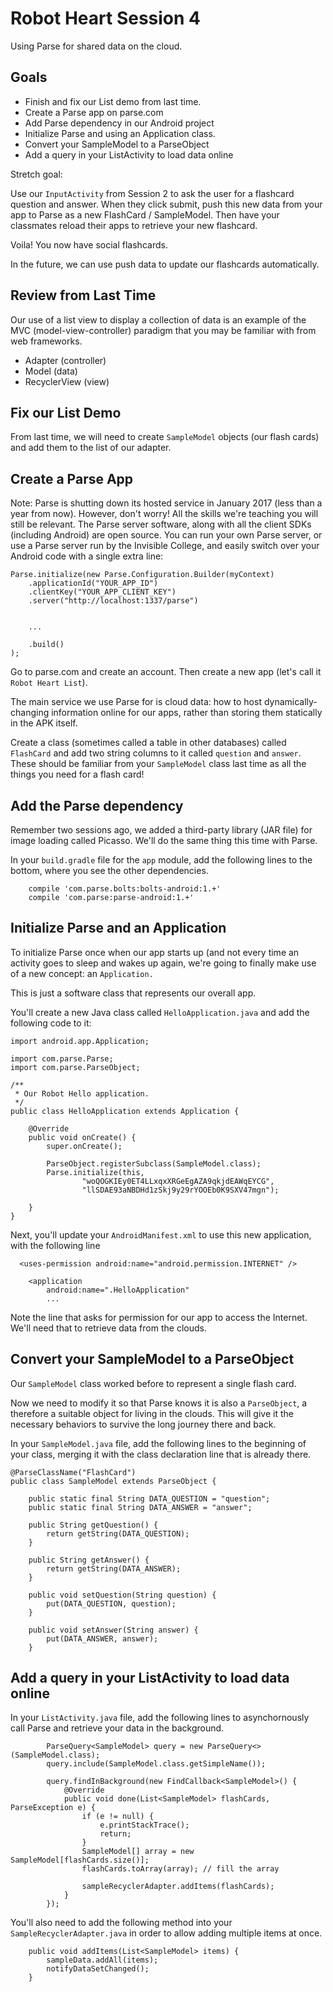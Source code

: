 # Robot Heart Session 4

Using Parse for shared data on the cloud.

## Goals

* Finish and fix our List demo from last time.
* Create a Parse app on parse.com
* Add Parse dependency in our Android project
* Initialize Parse and using an Application class.
* Convert your SampleModel to a ParseObject
* Add a query in your ListActivity to load data online

Stretch goal:

Use our `InputActivity` from Session 2 to ask the user for a flashcard question and answer.
When they click submit, push this new data from your app to Parse as a new FlashCard / SampleModel.
Then have your classmates reload their apps to retrieve your new flashcard.

Voila! You now have social flashcards.

In the future, we can use push data to update our flashcards automatically.

## Review from Last Time

Our use of a list view to display a collection of data is an example of the MVC (model-view-controller)
paradigm that you may be familiar with from web frameworks.

* Adapter (controller)
* Model (data)
* RecyclerView (view)

## Fix our List Demo

From last time, we will need to create `SampleModel` objects (our flash cards) and
add them to the list of our adapter.

## Create a Parse App

Note: Parse is shutting down its hosted service in January 2017 (less than a year from now).
However, don't worry! All the skills we're teaching you will still be relevant.
The Parse server software, along with all the client SDKs (including Android) are
open source. You can run your own Parse server, or use a Parse server run by the Invisible College,
and easily switch over your Android code with a single extra line:

```
Parse.initialize(new Parse.Configuration.Builder(myContext)
    .applicationId("YOUR_APP_ID")
    .clientKey("YOUR_APP_CLIENT_KEY")
    .server("http://localhost:1337/parse")


    ...

    .build()
);
```

Go to parse.com and create an account.
Then create a new app (let's call it `Robot Heart List`).

The main service we use Parse for is cloud data: how to host dynamically-changing information online
for our apps, rather than storing them statically in the APK itself.

Create a class (sometimes called a table in other databases) called `FlashCard`
and add two string columns to it called `question` and `answer`. These should be
familiar from your `SampleModel` class last time as all the things you need for
a flash card!

## Add the Parse dependency

Remember two sessions ago,
we added a third-party library (JAR file) for image loading called Picasso.
We'll do the same thing this time with Parse.

In your `build.gradle` file for the `app` module, add the following lines to
the bottom, where you see the other dependencies.

```
    compile 'com.parse.bolts:bolts-android:1.+'
    compile 'com.parse:parse-android:1.+'
```

## Initialize Parse and an Application

To initialize Parse once when our app starts up (and not every time an activity goes to sleep and wakes
up again, we're going to finally make use of a new concept: an `Application.`

This is just a software class that represents our overall app.

You'll create a new Java class called `HelloApplication.java` and add the following code to it:

```
import android.app.Application;

import com.parse.Parse;
import com.parse.ParseObject;

/**
 * Our Robot Hello application.
 */
public class HelloApplication extends Application {

    @Override
    public void onCreate() {
        super.onCreate();

        ParseObject.registerSubclass(SampleModel.class);
        Parse.initialize(this,
                "woQOGKIEy0ET4LLxqxXRGeEgAZA9qkjdEAWqEYCG",
                "llSDAE93aNBDHd1zSkj9y29rYOOEb0K9SXV47mgn");

    }
}
```

Next, you'll update your `AndroidManifest.xml` to use this new application, with the following line

```
  <uses-permission android:name="android.permission.INTERNET" />

    <application
        android:name=".HelloApplication"
        ...
```

Note the line that asks for permission for our app to access the Internet. We'll need that to
retrieve data from the clouds.

## Convert your SampleModel to a ParseObject

Our `SampleModel` class worked before to represent a single flash card.

Now we need to modify it so that Parse knows it is also a `ParseObject`, a therefore
a suitable object for living in the clouds. This will give it the necessary
behaviors to survive the long journey there and back.

In your `SampleModel.java` file, add the following lines to the beginning of your class,
merging it with the class declaration line that is already there.

```
@ParseClassName("FlashCard")
public class SampleModel extends ParseObject {

    public static final String DATA_QUESTION = "question";
    public static final String DATA_ANSWER = "answer";

    public String getQuestion() {
        return getString(DATA_QUESTION);
    }

    public String getAnswer() {
        return getString(DATA_ANSWER);
    }

    public void setQuestion(String question) {
        put(DATA_QUESTION, question);
    }

    public void setAnswer(String answer) {
        put(DATA_ANSWER, answer);
    }

```
## Add a query in your ListActivity to load data online

In your `ListActivity.java` file, add the following lines
to asynchornously call Parse and retrieve your data in the 
background.

```
        ParseQuery<SampleModel> query = new ParseQuery<>(SampleModel.class);
        query.include(SampleModel.class.getSimpleName());

        query.findInBackground(new FindCallback<SampleModel>() {
            @Override
            public void done(List<SampleModel> flashCards, ParseException e) {
                if (e != null) {
                    e.printStackTrace();
                    return;
                }
                SampleModel[] array = new SampleModel[flashCards.size()];
                flashCards.toArray(array); // fill the array

                sampleRecyclerAdapter.addItems(flashCards);
            }
        });
```

You'll also need to add the following method into your `SampleRecyclerAdapter.java`
in order to allow adding multiple items at once.

```
    public void addItems(List<SampleModel> items) {
        sampleData.addAll(items);
        notifyDataSetChanged();
    }
```
